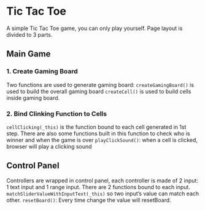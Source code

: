# Tic Tac Toe
A simple Tic Tac Toe game, you can only play yourself. Page layout is divided to 3 parts.

## Main Game
### 1. Create Gaming Board
Two functions are used to generate gaming board:
`createGamingBoard()` is used to build the overall gaming board
`createCell()` is used to build cells inside gaming board.

### 2. Bind Clinking Function to Cells
`cellClicking(_this)` is the function bound to each cell generated in 1st step. There are also some functions built in this function to check who is winner and when the game is over
`playClickSound()`: when a cell is clicked, browser will play a clicking sound

## Control Panel
Controllers are wrapped in control panel, each controller is made of 2 input: 1 text input and 1 range input. There are 2 functions bound to each input.
`matchSliderValueWithInputText(_this)` so two input’s value can match each other.
`resetBoard()`: Every time change the value will resetBoard. 

